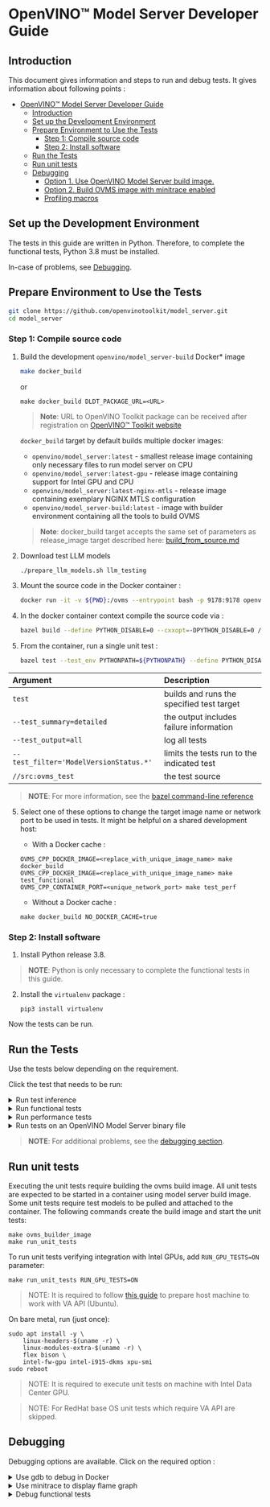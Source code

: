 # OpenVINO&trade; Model Server Developer Guide

## Introduction

This document gives information and steps to run and debug tests. It gives information about following points :

- [OpenVINO™ Model Server Developer Guide](#openvino-model-server-developer-guide)
	- [Introduction](#introduction)
	- [Set up the Development Environment](#set-up-the-development-environment)
	- [Prepare Environment to Use the Tests](#prepare-environment-to-use-the-tests)
		- [Step 1: Compile source code](#step-1-compile-source-code)
		- [Step 2: Install software](#step-2-install-software)
	- [Run the Tests](#run-the-tests)
	- [Run unit tests](#run-unit-tests)
	- [Debugging](#debugging)
		- [Option 1. Use OpenVINO Model Server build image.](#option-1-use-openvino-model-server-build-image)
		- [Option 2. Build OVMS image with minitrace enabled](#option-2-build-ovms-image-with-minitrace-enabled)
		- [Profiling macros](#profiling-macros)

## Set up the Development Environment

The tests in this guide are written in Python. Therefore, to complete the functional tests, Python 3.8 must be installed.

In-case of problems, see [Debugging](#debugging).

## Prepare Environment to Use the Tests

   ```bash
   git clone https://github.com/openvinotoolkit/model_server.git
   cd model_server
   ```

### Step 1: Compile source code
1. Build the development `openvino/model_server-build` Docker* image

   ```bash
   make docker_build
   ```
   or
   ```
   make docker_build DLDT_PACKAGE_URL=<URL>
   ```

   > **Note**: URL to OpenVINO Toolkit package can be received after registration on [OpenVINO&trade; Toolkit website](https://software.intel.com/en-us/openvino-toolkit/choose-download)

   `docker_build` target by default builds multiple docker images:
   - `openvino/model_server:latest` - smallest release image containing only necessary files to run model server on CPU
   - `openvino/model_server:latest-gpu` - release image containing support for Intel GPU and CPU
   - `openvino/model_server:latest-nginx-mtls` - release image containing exemplary NGINX MTLS configuration
   - `openvino/model_server-build:latest` - image with builder environment containing all the tools to build OVMS

   > **Note**: docker_build target accepts the same set of parameters as release_image target described here: [build_from_source.md](./build_from_source.md)

2. Download test LLM models
   ```bash
   ./prepare_llm_models.sh llm_testing
   ```

3. Mount the source code in the Docker container :
	```bash
	docker run -it -v ${PWD}:/ovms --entrypoint bash -p 9178:9178 openvino/model_server-build:latest
	```

4. In the docker container context compile the source code via :
	```bash
	bazel build --define PYTHON_DISABLE=0 --cxxopt=-DPYTHON_DISABLE=0 //src:ovms
	```

5. From the container, run a single unit test :
	```bash
	bazel test --test_env PYTHONPATH=${PYTHONPATH} --define PYTHON_DISABLE=0 --cxxopt=-DPYTHON_DISABLE=0 --test_summary=detailed --test_output=all --test_filter='ModelVersionStatus.*' //src:ovms_test
	```

| Argument      | Description |
| :---        |    :----   |
| `test`       | builds and runs the specified test target       |
| `--test_summary=detailed`   |   the output includes failure information       |
| `--test_output=all` | log all tests |
| `--test_filter='ModelVersionStatus.*'` | limits the tests run to the indicated test  |
| `//src:ovms_test` | the test source |
> **NOTE**: For more information, see the [bazel command-line reference](https://docs.bazel.build/versions/master/command-line-reference.html)



5. Select one of these options to change the target image name or network port to be used in tests. It might be helpful on a shared development host:

	* With a Docker cache :

	```
	OVMS_CPP_DOCKER_IMAGE=<replace_with_unique_image_name> make docker_build
    OVMS_CPP_DOCKER_IMAGE=<replace_with_unique_image_name> make test_functional
    OVMS_CPP_CONTAINER_PORT=<unique_network_port> make test_perf
	```

	* Without a Docker cache :

	```
	make docker_build NO_DOCKER_CACHE=true
	```


### Step 2: Install software

1. Install Python release 3.8.

> **NOTE**: Python is only necessary to complete the functional tests in this guide.

2. Install the `virtualenv` package :

	```
	pip3 install virtualenv
	```

Now the tests can be run.

## Run the Tests

Use the tests below depending on the requirement.

Click the test that needs to be run:

<details><summary>Run test inference</summary>

1. Download an exemplary model [ResNet50-binary model](https://github.com/openvinotoolkit/open_model_zoo/blob/releases/2022/1/models/intel/resnet50-binary-0001/README.md) :

	```bash
	source tests/performance/download_model.sh
	```

	The script stores the model in the user home folder.

2. Start OVMS docker container with downloaded model

```bash
docker run -d --name server-test -v ~/resnet50-binary:/models/resnet50-binary -p 9178:9178 \
openvino/model_server:latest --model_name resnet-binary --model_path /models/resnet50-binary --port 9178
```

3. The grpc client connects to the OpenVINO Model Server service that is running on port 9178.

	```bash
	make venv
	source .venv/bin/activate
	pip3 install -r demos/common/python/requirements.txt
	python3 tests/performance/grpc_latency.py --images_numpy_path tests/performance/imgs.npy --labels_numpy_path tests/performance/labels.npy \
	--iteration 1000 --model_name resnet-binary --batchsize 1 --report_every 100 --input_name 0 --output_name 1463 --grpc_port 9178
	```

Where:

| Argument Used     | Description |
| :---        |    :----   |
| `images_numpy_path tests/performance/imgs.npy`  | The path to a numpy array. `imgs.npy` is the numpy array with a batch of input data.|
| `labels_numpy_path tests/performance/labels.npy`| Includes a numpy array  named labels.npy. This array has image classification results       |
| `iteration 1000` | Run the data 1000 times |
| `batchsize 1` | Batch size to be used in the inference request |
| `report_every 10` | Number of iterations followed by results summary report|
| `input_name 0` | Name of the deployed model input called "0" |
| `output_name 1463` | Name of the deployed model output called "1463"|

</details>

<details><summary>Run functional tests</summary>

The functional tests are written in Python. Therefore, to complete the tests in this section, Python 3.6 - 3.8 must be installed.
> **NOTE**: In-case of additional problems, see the [debugging section](#debugging).

1. Run command

```bash
make test_functional
```

- Configuration options are :

| Variable    | Description |
| :---        |    :----   |
| `IMAGE`  | Docker image name for the tests.|
| `TEST_DIR_CACHE`| Location from which models and test data are downloaded.|
| `TEST_DIR` | Location to which models and test data are copied during tests.|
| `TEST_DIR_CLEANUP` | Set to `True` to remove the directory under `TEST_DIR` after the tests.|
| `LOG_LEVEL` | The log level.|
| `BUILD_LOGS` | Path to save artifacts.|
| `START_CONTAINER_COMMAND` | The command to start the OpenVINO Model Storage container.|
| `CONTAINER_LOG_LINE` | The log line in the container that confirms the container started properly.|

2. Add any configuration variables to the command line in this format :

```bash
export IMAGE="openvino/model_server:latest"
```

3. To make command repetition easier, create and store the configuration options in a file named `user_config.py`. Put this file in the main project directory.

- Example:

```python
os.environ["IMAGE"] = "openvino/model_server"
```
</details>

<details><summary>Run performance tests</summary>

Automated tests are configured to use the ResNet50 model.

1. Execute command to run latency test
```bash
make test_perf
```
- Output
```bash
Running latency test
[--] Starting iterations
[--] Iteration   100/ 1000; Current latency: 10.52ms; Average latency: 11.35ms
[--] Iteration   200/ 1000; Current latency: 10.99ms; Average latency: 11.03ms
[--] Iteration   300/ 1000; Current latency: 9.60ms; Average latency: 11.02ms
[--] Iteration   400/ 1000; Current latency: 10.20ms; Average latency: 10.93ms
[--] Iteration   500/ 1000; Current latency: 10.45ms; Average latency: 10.84ms
[--] Iteration   600/ 1000; Current latency: 10.70ms; Average latency: 10.82ms
[--] Iteration   700/ 1000; Current latency: 9.47ms; Average latency: 10.88ms
[--] Iteration   800/ 1000; Current latency: 10.70ms; Average latency: 10.83ms
[--] Iteration   900/ 1000; Current latency: 11.09ms; Average latency: 10.85ms
[--] Iterations:  1000; Final average latency: 10.86ms; Classification accuracy: 100.0%
```

2. Execute command to run throughput test
```bash
make test_throughput
```
- Output

```bash
Running throughput test
[25] Starting iterations
[23] Starting iterations
...
[11] Starting iterations
[24] Iterations:   500; Final average latency: 20.50ms; Classification accuracy: 100.0%
[25] Iterations:   500; Final average latency: 20.81ms; Classification accuracy: 100.0%
[6 ] Iterations:   500; Final average latency: 20.80ms; Classification accuracy: 100.0%
[26] Iterations:   500; Final average latency: 20.80ms; Classification accuracy: 100.0%
...
[11] Iterations:   500; Final average latency: 20.84ms; Classification accuracy: 100.0%

real	0m13.397s
user	1m22.277s
sys	0m39.333s
1076 FPS
```
</details>

<details><summary>Run tests on an OpenVINO Model Server binary file</summary>

1. To run tests on an OpenVINO Model Server binary file, use export to specify the following variable in `user_config.py` or in the environment.
Replace `"/home/<example_path>/dist/<os_name>/ovms/bin/ovms"` with the path to your binary file:

```bash
tar -xvzf dist/<os_name>/ovms.tar.gz -C dist/<os_name>/
```

```python
os.environ["OVMS_BINARY_PATH"] = "'${PWD}'/dist/<os_name>/ovms/bin/ovms"
```

```bash
export OVMS_BINARY_PATH="'${PWD}'/dist/<os_name>/ovms/bin/ovms"
```

2. The following command executed in the of OpenVINO Model Server binary file should return paths to the unpacked `lib` directory included in `ovms.tar.gz` (`ovms/bin/./../lib`).
```bash
ldd dist/<os_name>/ovms/bin/ovms
```

3. Otherwise use export to specify the following variable in `user_config.py` file or in the environment :

```python
os.environ["LD_LIBRARY_PATH"] = "'${PWD}'/dist/<os_name>/ovms/lib"
```

```bash
export LD_LIBRARY_PATH="'${PWD}'/dist/<os_name>/ovms/lib"
```

</details>

> **NOTE**: For additional problems, see the [debugging section](#debugging).


## Run unit tests

Executing the unit tests require building the ovms build image. All unit tests are expected to be started in a container using model server build image. Some unit tests require test models to be pulled and attached to the container.
The following commands create the build image and start the unit tests:

```
make ovms_builder_image
make run_unit_tests
```

To run unit tests verifying integration with Intel GPUs, add `RUN_GPU_TESTS=ON` parameter:
```
make run_unit_tests RUN_GPU_TESTS=ON
```

> NOTE: It is required to follow [this guide](https://dgpu-docs.intel.com/driver/installation.html#ubuntu) to prepare host machine to work with VA API (Ubuntu).

On bare metal, run (just once):
```
sudo apt install -y \
    linux-headers-$(uname -r) \
    linux-modules-extra-$(uname -r) \
    flex bison \
    intel-fw-gpu intel-i915-dkms xpu-smi
sudo reboot
```

> NOTE: It is required to execute unit tests on machine with Intel Data Center GPU.

> NOTE: For RedHat base OS unit tests which require VA API are skipped.

## Debugging

Debugging options are available. Click on the required option :


<details><summary>Use gdb to debug in Docker</summary>

1. Build a project in a debug mode :
	```bash
	make docker_build BAZEL_BUILD_TYPE=dbg
	```

	> **NOTE**: You can build also the debug version of the major dependencies like OpenVINO Runtime using extra flag `CMAKE_BUILD_TYPE=Debug`.

2. Run the container :
	```bash
	docker run -it --cap-add=SYS_PTRACE --security-opt seccomp=unconfined -v ${PWD}:/ovms -p 9178:9178 --entrypoint bash openvino/model_server-build:latest
	```
3.	Prepare resnet50 model for OVMS in /models catalog and recompile the OpenVINO Model Server in docker container with debug symbols using command:
	```bash
	mkdir -p /models/1 && wget -P /models/1 https://storage.openvinotoolkit.org/repositories/open_model_zoo/2022.1/models_bin/2/resnet50-binary-0001/FP32-INT1/resnet50-binary-0001.bin && wget -P /models/1 https://storage.openvinotoolkit.org/repositories/open_model_zoo/2022.1/models_bin/2/resnet50-binary-0001/FP32-INT1/resnet50-binary-0001.xml
	```
	```bash
	bazel build //src:ovms -c dbg
	```
	```bash
	gdb --args ./bazel-bin/src/ovms --model_name resnet --model_path /models
	```
    > **NOTE**: For best results, use the makefile parameter `BAZEL_BUILD_TYPE=dbg` to build the dependencies in debug mode as shown above


- For unit test debugging, run command :
	```bash
	gdb --args ./bazel-bin/src/./ovms_test --gtest_filter='OvmsConfigTest.emptyInput'
	```

- For forking tests debugging, enable fork follow mode by running command:
	```
	# (in gdb cli) set follow-fork-mode child
	```
</details>

<details><summary>Use minitrace to display flame graph</summary>

Download the model files and store them in the `models` directory
```bash
mkdir -p models/resnet/1
curl https://storage.openvinotoolkit.org/repositories/open_model_zoo/2022.1/models_bin/2/resnet50-binary-0001/FP32-INT1/resnet50-binary-0001.bin https://storage.openvinotoolkit.org/repositories/open_model_zoo/2022.1/models_bin/2/resnet50-binary-0001/FP32-INT1/resnet50-binary-0001.xml -o models/resnet/1/resnet50-binary-0001.bin -o models/resnet/1/resnet50-binary-0001.xml
```

### Option 1. Use OpenVINO Model Server build image.
This is convenient way during development in case it is needed to add new or remove already existing traces.

1. Build OVMS build image locally.
```bash
make docker_build
```

2. Start the container.
```bash
docker run -it -v ${PWD}:/ovms --entrypoint bash -p 9178:9178 openvino/model_server-build:latest
```

3. Build OVMS with minitrace enabled.
```bash
bazel build --copt="-DMTR_ENABLED" //src:ovms
```

4. Run OVMS with `--trace_path` specifying where to save flame graph JSON file.
```bash
bazel-bin/src/ovms --model_name resnet --model_path models/resnet --trace_path trace.json
```

5. During app exit, the trace info will be saved into `trace.json`.

6. Use Chrome web browser `chrome://tracing` tool to display the graph.

### Option 2. Build OVMS image with minitrace enabled
This is convenient when final image has to be used on different machine and no changes to existing traces do not need to be modified for debugging.

1. Build OVMS with minitrace enabled locally.
```bash
make docker_build MINITRACE=ON
```

2. Run OVMS with minitrace enabled and `--trace_path` to specify where to save trace JSON file. Since the file is flushed and saved at container shutdown, mount the host directory with write access to persist the file after container stops.
```bash
mkdir traces
chmod -R 777 traces

docker run -it -v ${PWD}:/workspace:rw -p 9178:9178 openvino/model_server --model_name resnet --model_path /workspace/models/resnet --trace_path /workspace/traces/trace.json
```

3. During app exit, the trace info will be saved into `${PWD}/traces/trace.json`.

4. Use Chrome web browser `chrome://tracing` tool to display the graph, similarly to Option 1.

### Profiling macros
| Macro | Description | Example Usage |
|---|---|---|
| OVMS_PROFILE_FUNCTION | Add this macro at the very beginning of a function. This will automatically add function name to trace marker. | `OVMS_PROFILER_FUNCTION();`  |
| OVMS_PROFILE_SCOPE | Add this macro at the beginning of a code scope and add marker name. This will automatically add ending marker at the end of code scope.  | `OVMS_PROFILER_SCOPE("My Code Scope Marker");`  |
| OVMS_PROFILE_SYNC_BEGIN | For custom start and end markers, use this macro to mark beginning of synchronous event. Remember to use the same marker name for beginning and end. | `OVMS_PROFILER_SYNC_BEGIN("My Synchronous Event");` |
| OVMS_PROFILE_SYNC_END | For custom start and end markers, use this macro to mark ending of synchronous event. Remember to use the same marker name for beginning and end. | `OVMS_PROFILER_SYNC_END("My Synchronous Event");` |
| OVMS_PROFILE_ASYNC_BEGIN | For custom start and end markers, use this macro to mark beginning of asynchronous event. Remember to use the same marker name and id for beginning and end. Asynchronous markers need an identifier to correctly match events. | `OVMS_PROFILER_ASYNC_BEGIN("My Asynchronous Event", unique_id);` |
| OVMS_PROFILE_ASYNC_END | For custom start and end markers, use this macro to mark end of asynchronous event. Remember to use the same marker name and id for beginning and end. Asynchronous markers need an identifier to correctly match events. | `OVMS_PROFILER_ASYNC_END("My Asynchronous Event", unique_id);` |

More information can be found in [profiler.hpp](../src/profiler.hpp) file.

</details>

<details><summary>Debug functional tests</summary>

Use OpenVINO Model Server build image because it installs the necessary tools.

1. Add the ENTRYPOINT line in Dockerfile.ubuntu:
	```bash
	echo 'ENTRYPOINT ["/bin/bash", "-c", "sleep 3600; echo Server started on port; sleep 100000"]' >> Dockerfile.ubuntu
	```

2. Build the project in debug mode :
	```bash
	make docker_build BAZEL_BUILD_TYPE=dbg
	```

3. Open a terminal.

4. Run a test in this terminal. Change `TEST_PATH` to point to the test you want to debug:
	```bash
	make test_functional TEST_PATH=tests/functional/test_batching.py::TestBatchModelInference::test_run_inference_rest IMAGE=openvino/model_server-build:latest
	```

5. Open a second terminal.

6. In this terminal identify the ID/hash of a running Docker container:
	```bash
	docker ps
	```

7. Use the ID to execute a new bash shell into this container and start gdb. Make sure the parameters you pass to the OpenVINO Model Server match the parameters in the test code :
	```bash
	docker exec -ti HASH bash
	```
	In docker container:
	```bash
	cd /ovms/bazel-bin/src/ ; gdb --args ./ovms  --model_name age_gender --model_path /opt/ml/age_gender --port 9000 --rest_port 5500 --log_level TRACE
	```

8. Open a third terminal.

9. In this terminal use the Docker container ID/hash to stop the sleep process that is preventing the tests from starting. These tests are waiting for stdout text "Server started on port" :
	```bash
	docker exec -ti HASH bash
	```
	In docker container:
	```bash
	yum install psmisc; killall sleep
	```

10. Return to the first terminal to debug the test execution.

</details>
